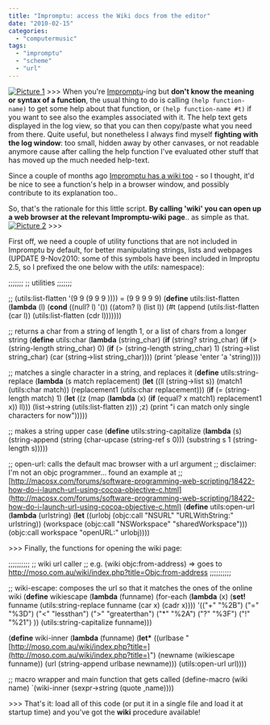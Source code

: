 ```yaml
---
title: "Impromptu: access the Wiki docs from the editor"
date: "2010-02-15"
categories: 
  - "computermusic"
tags: 
  - "impromptu"
  - "scheme"
  - "url"
---
```


[![](http://magicrebirth.webfactional.com/blog/wp-content/uploads/2010/02/picture-13.png?w=300 "Picture 1")](http://magicrebirth.webfactional.com/blog/wp-content/uploads/2010/02/picture-13.png) >>> When you're [Impromptu](http://impromptu.moso.com.au/index.html)\-ing but **don't know the meaning or syntax of a function**, the usual thing to do is calling `(help function-name)` to get some help about that function, or `(help function-name #t)` if you want to see also the examples associated with it. The help text gets displayed in the log view, so that you can then copy/paste what you need from there. Quite useful, but nonetheless I always find myself **fighting with the log window**: too small, hidden away by other canvases, or not readable anymore cause after calling the help function I've evaluated other stuff that has moved up the much needed help-text.

Since a couple of months ago [Impromptu has a wiki too](http://moso.com.au/wiki/index.php?title=Main_Page) - so I thought, it'd be nice to see a function's help in a browser window, and possibly contribute to its explanation too..

So, that's the rationale for this little script. **By calling 'wiki' you can open up a web browser at the relevant Impromptu-wiki page**.. as simple as that. [![](http://magicrebirth.webfactional.com/blog/wp-content/uploads/2010/02/picture-21.png?w=300 "Picture 2")](http://magicrebirth.webfactional.com/blog/wp-content/uploads/2010/02/picture-21.png) >>>

First off, we need a couple of utility functions that are not included in Impromptu by default, for better manipulating strings, lists and webpages (UPDATE 9-Nov2010: some of this symbols have been included in Improptu 2.5, so I prefixed the one below with the _utils:_ namespace):

;;;;;;;
;; utilities
;;;;;;;

;; (utils:list-flatten '(9 9 (9 9 9 ))))  = (9 9 9 9 9)
(**define** utils:list-flatten
   (**lambda** (l)
      (**cond** ((null? l)
             '())
            ((atom? l)
             (list l))
            (#t (append (utils:list-flatten  (car l)) (utils:list-flatten  (cdr l)))))))

;; returns a char from a string of length 1, or a list of chars from a longer string
(**define** utils:char
   (**lambda** (string\_char)
      (**if** (string? string\_char)
          (**if** (\> (string-length string\_char) 0)
              (**if** (\> (string-length string\_char) 1)
                  (string->list string\_char)
                  (car (string->list string\_char))))
          (print 'please 'enter 'a 'string))))

;; matches a single character in a string, and replaces it
(**define** utils:string-replace
   (**lambda** (s match replacement)
      (**let** ((ll (string->list s))
            (match1 (utils:char match))
            (replacement1 (utils:char replacement)))
         (**if** (\= (string-length match) 1)
             (**let** ((z (map (**lambda** (x)
                              (**if** (equal? x match1)
                                  replacement1
                                  x))
                           ll)))
                (list->string (utils:list-flatten z)))
                ;z)
             (print "i can match only single characters for now")))))

;; makes a string upper case
(**define** utils:string-capitalize
   (**lambda** (s)
      (string-append (string (char-upcase (string-ref s 0))) (substring s 1 (string-length s)))))

;; open-url: calls the default mac browser with a url argument 
;; disclaimer: I'm not an objc programmer... found an example at 
;; [http://macosx.com/forums/software-programming-web-scripting/18422-how-do-i-launch-url-using-cocoa-objective-c.html](http://macosx.com/forums/software-programming-web-scripting/18422-how-do-i-launch-url-using-cocoa-objective-c.html)
(**define** utils:open-url
   (**lambda** (urlstring)
      (**let** ((urlobj (objc:call "NSURL" "URLWithString:" urlstring))
            (workspace (objc:call "NSWorkspace" "sharedWorkspace")))
         (objc:call workspace "openURL:" urlobj))))

 

\>>> Finally, the functions for opening the wiki page:

;;;;;;;;;;
;; wiki url caller
;; e.g. (wiki objc:from-address) => goes to http://moso.com.au/wiki/index.php?title=Objc:from-address
;;;;;;;;;;

;; wiki-escape: composes the url so that it matches the ones of the online wiki 
(**define** wikiescape
   (**lambda** (funname)
      (for-each (**lambda** (x)
                   (**set!** funname (utils:string-replace funname (car x) (cadr x))))
                '(("+" "%2B")
                  ("=" "%3D")
                  ("<" "lessthan")
                  (">" "greaterthan")
                  ("\*" "%2A")
                  ("?" "%3F")
                  ("!" "%21")
                  ))
      (utils:string-capitalize funname)))

(**define** wiki-inner
   (**lambda** (funname)
      (**let\*** ((urlbase "[http://moso.com.au/wiki/index.php?title=](http://moso.com.au/wiki/index.php?title=)")
             (newname (wikiescape funname))
             (url (string-append urlbase newname)))
         (utils:open-url url))))

;; macro wrapper and main function that gets called 
(define-macro (wiki name)
   \`(wiki-inner (sexpr->string (quote ,name))))

 

\>>> That's it: load all of this code (or put it in a single file and load it at startup time) and you've got the **wiki** procedure available!
